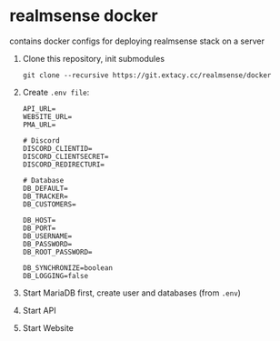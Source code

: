 # realmsense docker

contains docker configs for deploying realmsense stack on a server

1. Clone this repository, init submodules
    ```
    git clone --recursive https://git.extacy.cc/realmsense/docker
    ```

1. Create `.env file`:
    ```
    API_URL=
    WEBSITE_URL=
    PMA_URL=

    # Discord
    DISCORD_CLIENTID=
    DISCORD_CLIENTSECRET=
    DISCORD_REDIRECTURI=

    # Database
    DB_DEFAULT=
    DB_TRACKER=
    DB_CUSTOMERS=

    DB_HOST=
    DB_PORT=
    DB_USERNAME=
    DB_PASSWORD=
    DB_ROOT_PASSWORD=

    DB_SYNCHRONIZE=boolean
    DB_LOGGING=false
    ```

1. Start MariaDB first, create user and databases (from `.env`)

1. Start API

1. Start Website